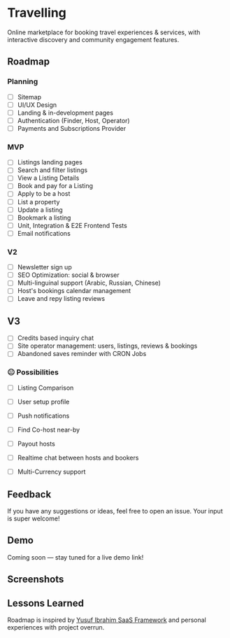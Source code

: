 # Travelling

Online marketplace for booking travel experiences & services, with interactive discovery and community engagement features.


## Roadmap 

### Planning 
- [ ] Sitemap
- [ ] UI/UX Design
- [ ] Landing & in-development pages
- [ ] Authentication (Finder, Host, Operator)
- [ ] Payments and Subscriptions Provider

### MVP
- [ ] Listings landing pages
- [ ] Search and filter listings 
- [ ] View a Listing Details
- [ ] Book and pay for a Listing
- [ ] Apply to be a host
- [ ] List a property
- [ ] Update a listing
- [ ] Bookmark a listing 
- [ ] Unit, Integration & E2E Frontend Tests
- [ ] Email notifications

### V2
- [ ] Newsletter sign up 
- [ ] SEO Optimization: social & browser 
- [ ] Multi-linguinal support (Arabic, Russian, Chinese)
- [ ] Host's bookings calendar management
- [ ] Leave and repy listing reviews

## V3
- [ ] Credits based inquiry chat
- [ ] Site operator management: users, listings, reviews & bookings 
- [ ] Abandoned saves reminder with CRON Jobs

### 😐 Possibilities
- [ ] Listing Comparison
- [ ] User setup profile
- [ ] Push notifications
- [ ] Find Co-host near-by
- [ ] Payout hosts 
- [ ] Realtime chat between hosts and bookers
- [ ] Multi-Currency support


## Feedback

If you have any suggestions or ideas, feel free to open an issue. Your input is super welcome!


## Demo

Coming soon — stay tuned for a live demo link!



## Screenshots



## Lessons Learned
Roadmap is inspired by [Yusuf Ibrahim SaaS Framework](https://www.linkedin.com/posts/saintdoresh_ai-powered-saas-development-the-lapp-framework-activity-7312453103885127680-esu6?utm_source=li_share&utm_content=feedcontent&utm_medium=g_dt_web&utm_campaign=copy) and personal experiences with project overrun.



